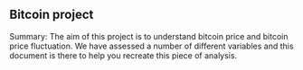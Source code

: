 ## Bitcoin project 

Summary: The aim of this project is to understand bitcoin price and bitcoin price fluctuation. We have assessed a number of different variables and this document is there to help you recreate this piece of analysis. 



